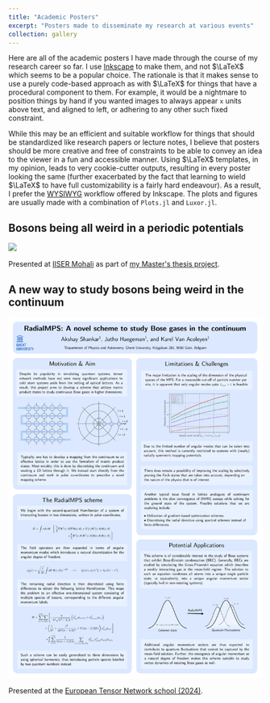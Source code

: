 ```yaml
---
title: "Academic Posters"
excerpt: "Posters made to disseminate my research at various events"
collection: gallery
---
```

Here are all of the academic posters I have made through the course of my research career so far. I use [Inkscape](https://inkscape.org/) to make them, and not $\LaTeX$ which seems to be a popular choice. The rationale is that it makes sense to use a purely code-based approach as with $\LaTeX$ for things that have a procedural component to them. For example, it would be a nightmare to position things by hand if you wanted images to always appear `x` units above text, and aligned to left, or adhering to any other such fixed constraint.

While this may be an efficient and suitable workflow for things that should be standardized like research papers or lecture notes, I believe that posters should be more creative and free of constraints to be able to convey an idea to the viewer in a fun and accessible manner. Using $\LaTeX$ templates, in my opinion, leads to very cookie-cutter outputs, resulting in every poster looking the same (further exacerbated by the fact that learning to wield $\LaTeX$ to have full customizability is a fairly hard endeavour). As a result, I prefer the [WYSIWYG](https://en.wikipedia.org/wiki/WYSIWYG) workflow offered by Inkscape. The plots and figures are usually made with a combination of `Plots.jl` and `Luxor.jl`.


## Bosons being all weird in a periodic potentials

<img src='/images/misc/PRJ502-poster.png' width=900>

Presented at [IISER Mohali](https://www.iisermohali.ac.in/) as part of [my Master's thesis project](/files/MS18117_PRJ502.pdf).

## A new way to study bosons being weird in the continuum

<img src='/images/misc/RadialMPS-poster.png' width=900>

Presented at the [European Tensor Network school (2024)](https://indico.dfa.unipd.it/event/1006/overview).
